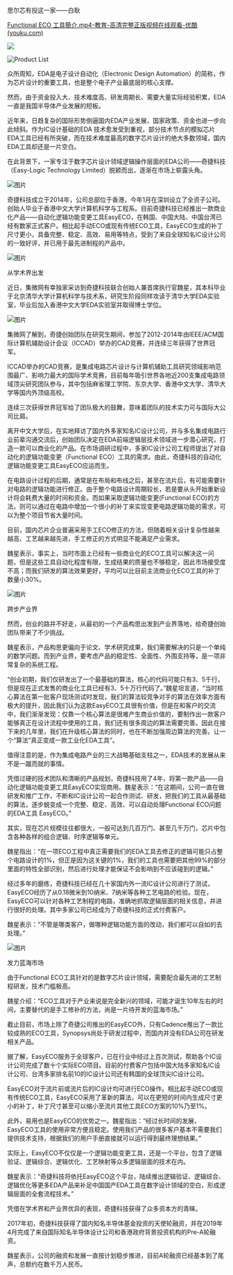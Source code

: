 思尔芯有投这一家——白耿

[Functional ECO 工具簡介.mp4-教育-高清完整正版视频在线观看-优酷 (youku.com)](https://v.youku.com/v_show/id_XNDYwMTA4OTU0NA==.html?spm=a2hbt.13141534.app.5~5!2~5!2~5~5~5!2~5~5!2~5!2~5!2~5~5~A)

![](attachments/F-ECO奇捷科技Easy-Logic%20Technology%20Limited/1738a27e7f5d3b2f4496600cc39512aa_MD5.png)

![Product List](attachments/F-ECO奇捷科技Easy-Logic%20Technology%20Limited/ae70d008d7d3d26ae198d083834692fd_MD5.png)

众所周知，EDA是电子设计自动化（Electronic Design Automation）的简称，作为芯片设计的重要工具，也是整个电子产业最底层的核心支撑。

然而，由于资金投入大、技术难度高、研发周期长、需要大量实际经验积累，EDA一直是我国半导体产业发展的短板。

近年来，日趋复杂的国际形势倒逼国内EDA产业发展，国家政策、资金也进一步向此倾斜。作为IC设计基础的EDA 技术愈发受到重视，部分技术节点的模拟芯片EDA工具已经有所突破，而在技术难度最高的数字芯片设计的绝大多数领域，国内EDA工具却还是一片空白。

在此背景下，一家专注于数字芯片设计领域逻辑操作层面的EDA公司——奇捷科技（Easy-Logic Technology Limited）脱颖而出，逐渐在市场上崭露头角。

![图片](attachments/F-ECO奇捷科技Easy-Logic%20Technology%20Limited/a444ca76f634a68bf466d5c7e253a8a6_MD5.png)

奇捷科技成立于2014年，公司总部位于香港，今年1月在深圳设立了全资子公司。创始人毕业于香港中文大学计算机科学与工程系。目前奇捷科技已经推出一款商业化产品——自动化逻辑功能变更工具EasyECO，在韩国、中国大陆、中国台湾已经有数家正式客户。相比起手动ECO或现有传统ECO工具，EasyECO生成的补丁尺寸更小，具备完整、稳定、高效、易用等特点，受到了来自全球知名IC设计公司的一致好评，并已用于最先进制程的产品中。

![图片](attachments/F-ECO奇捷科技Easy-Logic%20Technology%20Limited/b6a099711388b2fcce1eb9b737aa9b4a_MD5.png)

从学术界出发

近日，集微网有幸独家采访到奇捷科技联合创始人兼首席执行官魏星，其本科毕业于北京清华大学计算机科学与技术系，研究生阶段同样攻读于清华大学EDA实验室，毕业后加入香港中文大学EDA实验室并取得博士学位。

![图片](attachments/F-ECO奇捷科技Easy-Logic%20Technology%20Limited/73f1b385b2c0a2f657456c7c78541933_MD5.png)

集微网了解到，奇捷创始团队在研究生期间，参加了2012-2014年由IEEE/ACM国际计算机辅助设计会议（ICCAD）举办的CAD竞赛，并连续三年获得了世界冠军。

ICCAD举办的CAD竞赛，是集成电路芯片设计与计算机辅助工具研究领域影响范围最广、影响力最大的国际学术竞赛，目前每年吸引世界各地近200支集成电路领域顶尖研究团队参与，其中包括麻省理工学院、东京大学、香港中文大学、清华大学等国内外顶级高校。

连续三次获得世界冠军给了团队极大的鼓舞，意味着团队的技术实力可与国际大公司比肩。

离开中文大学后，在实地拜访了国内外多家知名IC设计公司，并与多名集成电路行业前辈沟通交流后，创始团队决定在EDA前端逻辑层技术领域进一步潜心研究，打造一款可以商业化的产品。在市场调研过程中，多家IC设计公司工程师提出了对自动化的逻辑功能变更（Functional ECO）工具的需求。由此，奇捷科技的自动化逻辑功能变更工具EasyECO应运而生。

在电路设计过程的后期，通常是在布局和布线之后，甚至在流片后，有可能需要针对电路的逻辑功能进行修正。由于整个电路设计周期较长，若是要从头开始重新设计将会耗费大量的时间和资金。而如果采取逻辑功能变更(Functional ECO)的方法，则可以通过在电路中增加一个很小的补丁来实现变更电路逻辑功能的需求，可以为整个项目节省大量时间。

目前，国内芯片企业普遍采用手工ECO修正的方法，但随着相关设计复杂性越来越高、工艺越来越先进，手工修正的方式明显不能满足产业需求。

魏星表示，事实上，当时市面上已经有一些商业化的ECO工具可以解决这一问题，但是这些工具自动化程度有限，生成结果的质量也不够稳定，因此市场接受度不高；而我们研发的算法效果更好，平均可以比目前主流商业化ECO工具的补丁数量小30%。

![图片](attachments/F-ECO奇捷科技Easy-Logic%20Technology%20Limited/b6a099711388b2fcce1eb9b737aa9b4a_MD5.png)

跨步产业界

然而，创业的路并不好走，从最初的一个产品构思出发到产业界落地，给奇捷创始团队带来了不少挑战。

魏星表示，产品构思更偏向于论文、学术研究成果，我们需要解决的只是一个单纯的数学问题。而到产业界，要考虑产品的稳定性、全面性、外围支持等，是一项非常复杂的系统工程。

“创业初期，我们仅研发出了一个最基础的算法，核心的代码可能只有3、5千行，但是现在正式发售的商业化工具已经有3、5十万行代码了。”魏星坦言道，“当时核心算法在第一批客户现场测试时发现，我们的算法较竞争对手的算法在效率方面有极大的提升，因此我们认为这款EasyECO工具很有价值，但是在和客户的交流中，我们渐渐发现：仅靠一个核心算法是很难产生商业价值的，要制作出一款客户能够真正在设计流程中使用的工具，我们还有很多周边的算法需要完善。因此在接下来的几年里，我们在升级核心算法的同时，也在不断加强周边算法的完善。让一个“算法”真正变成一款工业化EDA工具”。

值得注意的是，作为集成电路产业的三大战略基础支柱之一，EDA技术的发展从来不是一蹴而就的事情。

凭借过硬的技术团队和清晰的产品规划，奇捷科技用了4年，将第一款产品——自动化逻辑功能变更工具EasyECO实现商用。魏星表示：“在这期间，公司一直在做研发和推广工作，不断和IC设计公司一起合作测试、研发，把我们的工具从最基础的算法，逐步蜕变成一个完整、稳定、高效、可以自动处理Functional ECO问题的EDA工具 EasyECO。”

其实，现在芯片规模往往都很大，一般可达到几百万门、甚至几千万门，芯片中包含各种各样的组合逻辑、时序逻辑等单元。

魏星指出：“在一项ECO工程中真正需要我们的EDA工具去修正的逻辑可能只占整个电路设计的1%，但正是因为这关键的1%，我们的工具也需要把其他99%的部分里面的特性全部识别，然后进行处理才能保证不会影响到不应该碰到的逻辑。”

经过多年的磨练，奇捷科技已经在几十家国内外一流IC设计公司进行了测试，EasyECO经历了从0.18微米到10纳米、7纳米等各种工艺电路的检验。现在，EasyECO可以针对各种工艺制程的电路，准确地抓取逻辑层面的相关信息，并进行很好的处理。其中多家公司已经成为了奇捷科技的正式付费客户。

魏星表示：“不管是哪类客户，做哪种逻辑功能方面的改动，我们都可以自如的去处理。”

![图片](attachments/F-ECO奇捷科技Easy-Logic%20Technology%20Limited/b6a099711388b2fcce1eb9b737aa9b4a_MD5.png)

发力蓝海市场

由于Functional ECO工具针对的是数字芯片设计领域，需要配合最先进的工艺制程研发，技术门槛极高。

魏星介绍：“ECO工具对于产业来说是完全新兴的领域，可能才诞生10年左右的时间，主要替代的是手工修补的方法，尚是一片待开发的蓝海市场。”

截止目前，市场上除了奇捷公司推出的EasyECO外，只有Cadence推出了一款比较成熟的ECO工具，Synopsys尚处于研发过程中，而国内并没有EDA公司在研发相关产品。

据了解，EasyECO服务于全球客户，已在行业中经过上百次测试，帮助各个IC设计公司完成了数十个实际ECO项目。目前的付费客户包括中国大陆多家知名IC设计公司、台湾多家排名前10的IC设计公司还有韩国的全球顶尖IC设计公司。

EasyECO对于流片前或流片后的IC设计均可进行ECO操作。相比起手动ECO或现有传统ECO工具，EasyECO采用了革新的算法，可以在更短的时间内生成尺寸更小的补丁，补丁尺寸甚至可以缩小至流片其他工具ECO方案的10%乃至1%。

此外，易用也是EasyECO的优势之一。魏星指出：“经过长时间的发展，EasyECO工具的使用非常方便且稳定。使用我们产品的很多客户基本不需要我们提供技术支持，根据我们的用户手册直接就可以运行得到最终理想结果。”

实际上，EasyECO不仅仅是一个逻辑功能变更工具，还是一个平台，包含了逻辑验证、逻辑综合、逻辑优化、工艺映射等众多逻辑层面的技术在内。

魏星表示：“奇捷科技将依托EasyECO这个平台，陆续推出逻辑验证、逻辑综合、逻辑优化等更多EDA产品来补足中国国产EDA工具在数字设计领域的空白，形成逻辑层面的全套流程技术。”

凭借在学术界和产业界优异的表现，奇捷科技获得了众多资本方的青睐。

2017年初，奇捷科技获得了国内知名半导体基金投资的天使轮融资，并在2019年4月完成了来自国际知名半导体设计公司和香港政府背景投资机构的Pre-A轮融资。

魏星表示，公司的融资和发展一直按计划稳步推进，目前A轮融资已经基本到了尾声，总额约在数千万人民币。